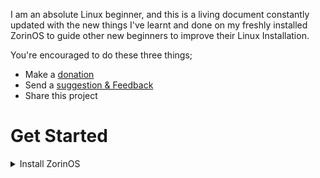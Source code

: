 I am an absolute Linux beginner, and this is a living document constantly updated with the new things I've learnt and done on my freshly installed ZorinOS to guide other new beginners to improve their Linux Installation.

You're encouraged to do these three things;  
- Make a [donation](https://selar.co/showlove/tinyzorin)
- Send a [suggestion & Feedback](https://t.me/n51n3)
- Share this project

# Get Started  
<details> <summary>Install ZorinOS</summary>  
  <ul>   
    <li>Install the ISO file <a href="https://zorin.com/os/download">here</a></li>  
    <li>Burn to a USB drive using Rufus</li>  
    <li>Third bullet point</li>   
  </ul>  
</details>
